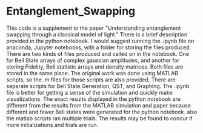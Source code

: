 # Entanglement_Swapping

This code is a supplement to the paper "Understanding entanglement swapping through a classical model of light." There is a brief description provided in the python notebook. I would suggest running the .ipynb file on anaconda, Jupyter notebooks, with a folder for storing the files produced. There are two kinds of files produced and called on in the notebook. One for Bell State arrays of complex gaussian amplitudes, and another for storing Fidelity, Bell statistic arrays and density matrices. Both files are stored in the same place. The original work was done using MATLAB scripts, so the .m files for those scripts are also provided. There are separate scripts for Bell State Generation, QST, and Graphing. The .ipynb file is better for getting a sense of the simulation and quickly make visualizations. The exact results displayed in the python notebook are different from the results from the MATLAB simulation and paper because different and fewer Bell states were generated for the python notebook. also the matlab scripts ran multiple trials. The results may be found to concur if more initializations and trials are run. 
